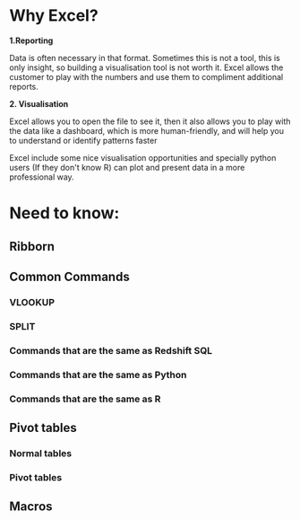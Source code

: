 # Why Excel? 

**1.Reporting** 

Data is often necessary in that format. Sometimes this is not a tool, this is only insight, so building a visualisation tool is not worth it. Excel allows the customer to play with the numbers and use them to compliment additional reports. 


**2. Visualisation** 

Excel allows you to open the file to see it, then it also allows you to play with the data like a dashboard, which is more human-friendly, and will help you to understand or identify patterns
faster 

Excel include some nice visualisation opportunities and specially python users (If they don't know R) can plot and present data in a more professional way. 

# Need to know:


## Ribborn 


## Common Commands 

### VLOOKUP 

### SPLIT 

### Commands that are the same as Redshift SQL

### Commands that are the same as Python

### Commands that are the same as R

## Pivot tables 


### Normal tables 


### Pivot tables 


## Macros 
 

